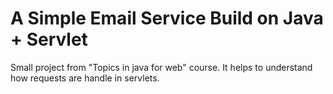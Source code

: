 # A Simple Email Service Build on Java + Servlet

Small project from "Topics in java for web" course. It helps to understand how requests are handle in servlets.